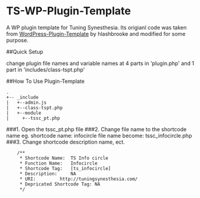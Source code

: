 # TS-WP-Plugin-Template
A WP plugin template for Tuning Synesthesia. Its origianl code was taken from [WordPress-Plugin-Template](https://github.com/hlashbrooke/WordPress-Plugin-Template) by hlashbrooke and modified for some purpose. 

##Quick Setup

change plugin file names and variable names at 4 parts in 'plugin.php' and 1 part in 'includes/class-tspt.php'

##How To Use Plugin-Template
```
.
+-- _include
|   +--admin.js
|   +--class-tspt.php
|   +--module
|     +--tssc_pt.php
```
###1. Open the tssc_pt.php file
###2. Change file name to the shortcode name 
	eg. 
	shortcode name: infocircle
	file name become: tssc_infocircle.php
###3. Change shortcode description name, ect.
```shortcode
    /**
     * Shortcode Name: 	TS Info circle
     * Function Name: 	Infocircle
     * Shortcode Tag: 	[ts_infocircle]
     * Description: 	NA
     * URI: 		http://tuningsynesthesia.com/
     * Depricated Shortcode Tag: NA
     */
```

